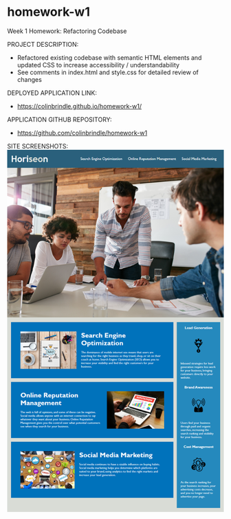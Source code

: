 # homework-w1
Week 1 Homework: Refactoring Codebase

PROJECT DESCRIPTION:
- Refactored existing codebase with semantic HTML elements and updated CSS to increase accessibility / understandability
- See comments in index.html and style.css for detailed review of changes

DEPLOYED APPLICATION LINK:
- https://colinbrindle.github.io/homework-w1/

APPLICATION GITHUB REPOSITORY:
- https://github.com/colinbrindle/homework-w1

SITE SCREENSHOTS:
![Alt text](./assets/images/site-screenshot.png?raw=true "Site screenshot")